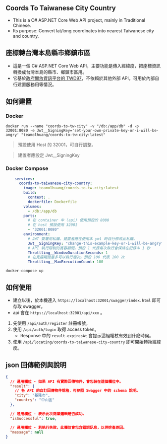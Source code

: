 ﻿## Coords To Taiwanese City Country
* This is a C# ASP.NET Core Web API project, mainly in Traditional Chinese.
* Its purpose: Convert lat/long coordinates into nearest Taiwanese city and country.

## 座標轉台灣本島縣市鄉鎮市區
* 這是一個 C# ASP.NET Core Web API，主要功能是傳入經緯度，把座標資訊轉換成台灣本島的縣市、鄉鎮市區用。
* 它基於[政府開放資訊平台的 TWD97](https://data.nat.gov.tw/dataset/7441)，不依賴於其他外部 API，可用於內部自行建置服務用等情況。

## 如何建置
### Docker
```
docker run --name "coords-to-tw-city" -v "/db:/app/db" -d -p 32001:8080 -e Jwt__SigningKey='set-your-own-private-key-or-i-will-be-angry' "teamolhuang/coords-to-tw-city:latest"
```

> 預設使用 Host 的 32001，可自行調整。

> 建置者應設定 Jwt__SigningKey

### Docker Compose
```yml
    services:
      coords-to-taiwanese-city-country:
        image: teamolhuang/coords-to-tw-city:latest
        build:
          context: .
          dockerfile: Dockerfile
        volumes:
          - /db:/app/db
        ports:
          # 在 container 中 (api) 使用預設的 8080
          # 在 host 預設使用 32001 
          - "32001:8080"
        environment:
          # JWT 簽署用私鑰。建置者應在使用本 yml 時自行修改此私鑰。
          Jwt__SigningKey: "change-this-example-key-or-i-will-be-angry"
          # API 執行限制的寬容期間。預設 1 代表每次執行會保持在記錄中 1 秒
          Throttling__WindowDurationSeconds: 1
          # 在寬容期間最多可以執行幾次。預設 100 代表 100 次
          Throttling__MaxExecutionCount: 100
```

```
docker-compose up
```

## 如何使用
* 建立以後，於本機連入 `https://localhost:32001/swagger/index.html` 即可存取 swagger。
* api 會在 `https://localhost:32001/api/xxx` 。

1. 先使用 `/api/auth/register` 註冊帳號。
2. 使用 `/api/auth/login` 取得 access token。
    * Response 中的 `result.expiresAt` 會提示這組權杖有效到什麼時候。
3. 使用 `/api/locating/coords-to-taiwanese-city-country` 即可開始轉換經緯度。

## json 回傳範例與說明
```json
{
  // 通用欄位 - 如果 API 有實際回傳物件，會包裝在這個欄位中。
  "result": {
    // 各 API 的自訂回傳物件規格，可參照 Swagger 中的 schema 說明。
    "city": "基隆市",
    "country": "中山區"
  },
  
  // 通用欄位 - 表示此次商業邏輯是否成功。
  "isSuccessful": true,
  
  // 通用欄位 - 若執行失敗，此欄位會包含錯誤訊息，以供排查原因。
  "message": null
}
```
